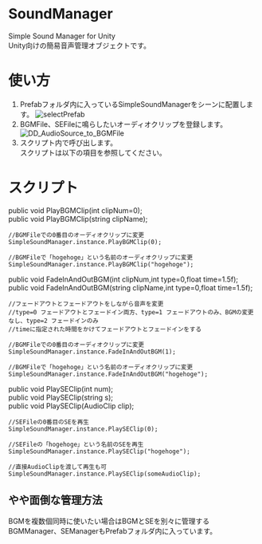 # SoundManager
Simple Sound Manager for Unity  
Unity向けの簡易音声管理オブジェクトです。
# 使い方
1. Prefabフォルダ内に入っているSimpleSoundManagerをシーンに配置します。
![selectPrefab](https://github.com/ryosanhin/SoundManager/assets/90621212/e05d04ca-7efd-4f85-89e0-be446fee7a6d)
2. BGMFile、SEFileに鳴らしたいオーディオクリップを登録します。
![DD_AudioSource_to_BGMFile](https://github.com/ryosanhin/SoundManager/assets/90621212/d36a58c5-0d28-4177-bf71-fb6a9f6eb18a)
3. スクリプト内で呼び出します。  
   スクリプトは以下の項目を参照してください。
# スクリプト
public void PlayBGMClip(int clipNum=0);  
public void PlayBGMClip(string clipName);
```
//BGMFileでの0番目のオーディオクリップに変更
SimpleSoundManager.instance.PlayBGMClip(0);

//BGMFileで「hogehoge」という名前のオーディオクリップに変更
SimpleSoundManager.instance.PlayBGMClip("hogehoge");
```

public void FadeInAndOutBGM(int clipNum,int type=0,float time=1.5f);  
public void FadeInAndOutBGM(string clipName,int type=0,float time=1.5f);
```
//フェードアウトとフェードアウトをしながら音声を変更
//type=0 フェードアウトとフェードイン両方、type=1 フェードアウトのみ、BGMの変更なし、type=2 フェードインのみ
//timeに指定された時間をかけてフェードアウトとフェードインをする

//BGMFileでの0番目のオーディオクリップに変更
SimpleSoundManager.instance.FadeInAndOutBGM(1);

//BGMFileで「hogehoge」という名前のオーディオクリップに変更
SimpleSoundManager.instance.FadeInAndOutBGM("hogehoge");
```
public void PlaySEClip(int num);  
public void PlaySEClip(string s);  
public void PlaySEClip(AudioClip clip);  
```
//SEFileの0番目のSEを再生
SimpleSoundManager.instance.PlaySEClip(0);

//SEFileの「hogehoge」という名前のSEを再生
SimpleSoundManager.instance.PlaySEClip("hogehoge");

//直接AudioClipを渡して再生も可
SimpleSoundManager.instance.PlaySEClip(someAudioClip);
```
## やや面倒な管理方法
BGMを複数個同時に使いたい場合はBGMとSEを別々に管理するBGMManager、SEManagerもPrefabフォルダ内に入っています。  
